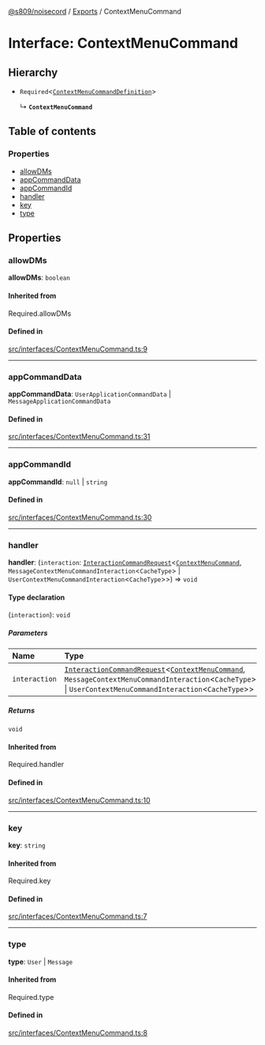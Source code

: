 [@s809/noisecord](../README.md) / [Exports](../modules.md) / ContextMenuCommand

# Interface: ContextMenuCommand

## Hierarchy

- `Required`<[`ContextMenuCommandDefinition`](ContextMenuCommandDefinition-1.md)\>

  ↳ **`ContextMenuCommand`**

## Table of contents

### Properties

- [allowDMs](ContextMenuCommand.md#allowdms)
- [appCommandData](ContextMenuCommand.md#appcommanddata)
- [appCommandId](ContextMenuCommand.md#appcommandid)
- [handler](ContextMenuCommand.md#handler)
- [key](ContextMenuCommand.md#key)
- [type](ContextMenuCommand.md#type)

## Properties

### allowDMs

 **allowDMs**: `boolean`

#### Inherited from

Required.allowDMs

#### Defined in

[src/interfaces/ContextMenuCommand.ts:9](https://github.com/s809/noisecord/blob/50a8c6b/src/interfaces/ContextMenuCommand.ts#L9)

___

### appCommandData

 **appCommandData**: `UserApplicationCommandData` \| `MessageApplicationCommandData`

#### Defined in

[src/interfaces/ContextMenuCommand.ts:31](https://github.com/s809/noisecord/blob/50a8c6b/src/interfaces/ContextMenuCommand.ts#L31)

___

### appCommandId

 **appCommandId**: ``null`` \| `string`

#### Defined in

[src/interfaces/ContextMenuCommand.ts:30](https://github.com/s809/noisecord/blob/50a8c6b/src/interfaces/ContextMenuCommand.ts#L30)

___

### handler

 **handler**: (`interaction`: [`InteractionCommandRequest`](../classes/InteractionCommandRequest.md)<[`ContextMenuCommand`](ContextMenuCommand.md), `MessageContextMenuCommandInteraction`<`CacheType`\> \| `UserContextMenuCommandInteraction`<`CacheType`\>\>) => `void`

#### Type declaration

(`interaction`): `void`

##### Parameters

| Name | Type |
| :------ | :------ |
| `interaction` | [`InteractionCommandRequest`](../classes/InteractionCommandRequest.md)<[`ContextMenuCommand`](ContextMenuCommand.md), `MessageContextMenuCommandInteraction`<`CacheType`\> \| `UserContextMenuCommandInteraction`<`CacheType`\>\> |

##### Returns

`void`

#### Inherited from

Required.handler

#### Defined in

[src/interfaces/ContextMenuCommand.ts:10](https://github.com/s809/noisecord/blob/50a8c6b/src/interfaces/ContextMenuCommand.ts#L10)

___

### key

 **key**: `string`

#### Inherited from

Required.key

#### Defined in

[src/interfaces/ContextMenuCommand.ts:7](https://github.com/s809/noisecord/blob/50a8c6b/src/interfaces/ContextMenuCommand.ts#L7)

___

### type

 **type**: `User` \| `Message`

#### Inherited from

Required.type

#### Defined in

[src/interfaces/ContextMenuCommand.ts:8](https://github.com/s809/noisecord/blob/50a8c6b/src/interfaces/ContextMenuCommand.ts#L8)
